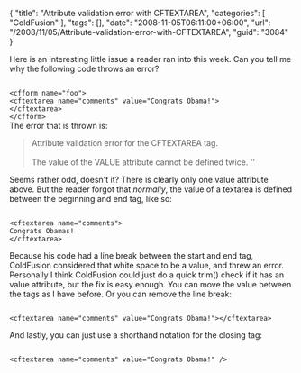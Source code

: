 {
	"title": "Attribute validation error with CFTEXTAREA",
	"categories": [
		"ColdFusion"
	],
	"tags": [],
	"date": "2008-11-05T06:11:00+06:00",
	"url": "/2008/11/05/Attribute-validation-error-with-CFTEXTAREA",
	"guid": "3084"
}

Here is an interesting little issue a reader ran into this week. Can you tell me why the following code throws an error?

<code>
&lt;cfform name="foo"&gt;
&lt;cftextarea name="comments" value="Congrats Obama!"&gt;
&lt;/cftextarea&gt;
&lt;/cfform&gt;
</code>
<!--more-->
The error that is thrown is:

<blockquote>
<p>
Attribute validation error for the CFTEXTAREA tag.
<br/><br/>
The value of the VALUE attribute cannot be defined twice. ''
</p>
</blockquote>

Seems rather odd, doesn't it? There is clearly only one value attribute above. But the reader forgot that <i>normally</i>, the value of a textarea is defined between the beginning and end tag, like so:

<code>
&lt;cftextarea name="comments"&gt;
Congrats Obamas!
&lt;/cftextarea&gt;
</code>

Because his code had a line break between the start and end tag, ColdFusion considered that white space to be a value, and threw an error. Personally I think ColdFusion could just do a quick trim() check if it has an value attribute, but the fix is easy enough. You can move the value between the tags as I have before. Or you can remove the line break:

<code>
&lt;cftextarea name="comments" value="Congrats Obama!"&gt;&lt;/cftextarea&gt;
</code>

And lastly, you can just use a shorthand notation for the closing tag:

<code>
&lt;cftextarea name="comments" value="Congrats Obama!" /&gt;
</code>